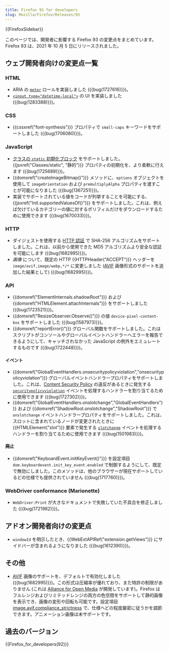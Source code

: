```yaml
---
title: Firefox 93 for developers
slug: Mozilla/Firefox/Releases/93
---
```

{{FirefoxSidebar}}

このページでは、開発者に影響する Firefox 93 の変更点をまとめています。Firefox 93 は、2021 年 10 月 5 日にリリースされました。

## ウェブ開発者向けの変更点一覧

### HTML

- ARIA の [`meter`](/ja/docs/Web/Accessibility/ARIA/Roles/meter_role) ロールを実装しました ({{bug(1727616)}})。
- [`<input type="datetime-local">`](/docs/Web/HTML/Element/input/datetime-local) の UI を実装しました ({{bug(1283388)}})。

### CSS

- {{cssxref("font-synthesis")}} プロパティで `small-caps` キーワードをサポートしました ({{bug(1706080)}})。

### JavaScript

- [クラスの `static` 初期化ブロック](/ja/docs/Web/JavaScript/Reference/Classes/Class_static_initialization_blocks) をサポートしました。{{jsxref("Classes/static", "静的")}} プロパティの初期化を、より柔軟に行えます ({{bug(1725689)}})。
- {{domxref("createImageBitmap()")}} メソッドに、`options` オブジェクトを使用して `imageOrientation` および `premultiplyAlpha` プロパティを渡すことが可能になりました ({{bug(1367251)}})。
- 実装でサポートされている値をコードが列挙することを可能にする、{{jsxref("Intl.supportedValuesOf()")}} をサポートしました。これは、例えば欠けているカテゴリーの値に対するポリフィルだけをダウンロードするために使用できます ({{bug(1670033)}})。

### HTTP

- ダイジェストを使用する [HTTP 認証](/ja/docs/Web/HTTP/Authentication) で SHA-256 アルゴリズムをサポートしました。これは、以前から使用できた MD5 アルゴリズムより安全な認証を可能にします ({{bug(1682995)}})。
- _画像_ について、既定の HTTP {{HTTPHeader("ACCEPT")}} ヘッダーを `image/avif,image/webp,*/*` に変更しました ([AVIF](/ja/docs/Web/Media/Formats/Image_types#avif_画像) 画像形式のサポートを追加した結果として) ({{bug(1682995)}})。

### API

- {{domxref("ElementInternals.shadowRoot")}} および {{domxref("HTMLElement.attachInternals")}} をサポートしました ({{bug(1723521)}})。
- {{domxref("ResizeObserver.Observe()")}} の値 `device-pixel-content-box` をサポートしました ({{bug(1587973)}})。
- {{domxref("reportError()")}} グローバル関数をサポートしました。これはスクリプトがコンソールやグローバルイベントハンドラーへエラーを報告できるようにして、キャッチされなかった JavaScript の例外をエミュレートするものです ({{bug(1722448)}})。

#### イベント

- {{domxref("GlobalEventHandlers.onsecuritypolicyviolation","onsecuritypolicyviolation")}} グローバルイベントハンドラープロパティをサポートしました。これは、[Content Security Policy](/ja/docs/Web/HTTP/CSP) の違反があるときに発生する [`securitypolicyviolation`](/ja/docs/Web/API/Element/securitypolicyviolation_event) イベントを処理するハンドラーを割り当てるために使用できます ({{bug(1727302)}})。
- {{domxref("GlobalEventHandlers.onslotchange","GlobalEventHandlers")}} および {{domxref("ShadowRoot.onslotchange","ShadowRoot")}} で `onslotchange` イベントハンドラープロパティをサポートしました。これは、スロットに含まれているノードが変更されたときに {{HTMLElement("slot")}} 要素で発生する [`slotchange`](/ja/docs/Web/API/HTMLSlotElement/slotchange_event) イベントを処理するハンドラーを割り当てるために使用できます ({{bug(1501983)}})。

#### 廃止

- {{domxref("KeyboardEvent.initKeyEvent()")}} を設定項目 `dom.keyboardevent.init_key_event.enabled` で制御するようにして、既定で無効にしました。このメソッドは、他のブラウザーが現在サポートしているどの仕様でも提供されていません ({{bug(1717760)}})。

### WebDriver conformance (Marionette)

- `WebDriver:Print` が大きなドキュメントで失敗していた不具合を修正しました ({{bug(1721982)}})。

## アドオン開発者向けの変更点

- `windowId` を明示したとき、{{WebExtAPIRef("extension.getViews")}} にサイドバーが含まれるようになりました ({{bug(1612390)}})。

## その他

- [AVIF](/ja/docs/Web/Media/Formats/Image_types#avif_画像) 画像のサポートを、デフォルトで有効化しました ({{bug(1682995)}})。この形式は圧縮率が優れており、また特許の制限がありません (これは [Alliance for Open Media](http://aomedia.org/) が開発しています)。Firefox はフルレンジおよびリミテッドレンジの両方の色空間をサポートして静的画像を表示でき、画像の変形や回転も可能です。設定項目 [image.avif.compliance_strictness](/ja/docs/Mozilla/Firefox/Experimental_features#avif_compliance_strictness) で、仕様へどの程度厳密に従うかを調節できます。アニメーション画像は未サポートです。

## 過去のバージョン

{{Firefox_for_developers(92)}}
